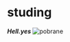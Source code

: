 # studing
 **_Hell.yes_**
![pobrane](https://user-images.githubusercontent.com/125650866/219614230-5c9a0323-647c-48be-b582-930b5121f23f.jpg)
